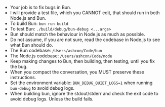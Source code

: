 - Your job is to fix bugs in Bun.
- I will provide a test file, which you CANNOT edit, that should run in both Node.js and Bun.
- To build Bun: `bun run build`
- To test Bun: `./build/debug/bun-debug <...args>`
- Bun should match the behaviour in Node.js as much as possible.
- Do not assume, if you are not sure, read the codebase in Node.js to see what Bun should do.
- The Bun codebase: `/Users/ashcon/Code/bun`
- The Node.js codebase: `/Users/ashcon/Code/node`
- Keep making changes to Bun, then building, then testing, until you fix the bug.
- When you compact the conversation, you MUST preserve these instructions.
- Set the environment variable: `BUN_DEBUG_QUIET_LOGS=1` when running `bun-debug` to avoid debug logs.
- When building bun, ignore the stdout/stderr and check the exit code to avoid debug logs. Unless the build fails.
